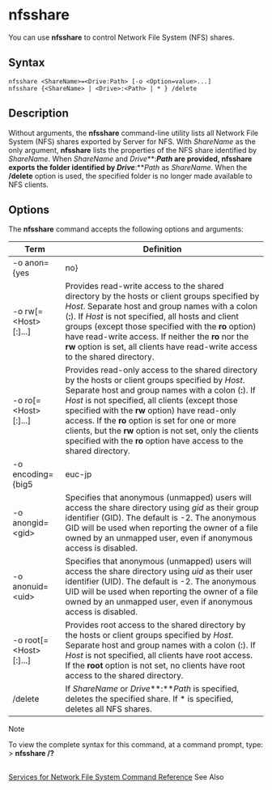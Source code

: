 # nfsshare



You can use **nfsshare** to control Network File System (NFS) shares.

## Syntax

```
nfsshare <ShareName>=<Drive:Path> [-o <Option=value>...]
nfsshare {<ShareName> | <Drive>:<Path> | * } /delete
```

## Description

Without arguments, the **nfsshare** command-line utility lists all Network File System (NFS) shares exported by Server for NFS. With *ShareName* as the only argument, **nfsshare** lists the properties of the NFS share identified by *ShareName*. When *ShareName* and *Drive***:***Path* are provided, **nfsshare** exports the folder identified by *Drive***:***Path* as *ShareName*. When the **/delete** option is used, the specified folder is no longer made available to NFS clients.

## Options

The **nfsshare** command accepts the following options and arguments:

|Term|Definition|
|----|----------|
|-o anon={yes | no}|Specifies whether anonymous (unmapped) users can access the shared directory. The default is **no**.|
|-o rw[=\<Host>[:<Host>]...]|Provides read-write access to the shared directory by the hosts or client groups specified by *Host*. Separate host and group names with a colon (**:**). If *Host* is not specified, all hosts and client groups (except those specified with the **ro** option) have read-write access. If neither the **ro** nor the **rw** option is set, all clients have read-write access to the shared directory.|
|-o ro[=\<Host>[:<Host>]...]|Provides read-only access to the shared directory by the hosts or client groups specified by *Host*. Separate host and group names with a colon (**:**). If *Host* is not specified, all clients (except those specified with the **rw** option) have read-only access. If the **ro** option is set for one or more clients, but the **rw** option is not set, only the clients specified with the **ro** option have access to the shared directory.|
|-o encoding={big5|euc-jp|euc-kr|euc-tw|gb2312-80|ksc5601|shift-jis}|Specifies the default encoding used for file and directory names and, if used, must be set to one of the following:</br>-   **big5** (Chinese)</br>-   **euc-jp** (Japanese)</br>-   **euc-kr** (Korean)</br>-   **euc-tw** (Chinese)</br>-   **gb2312-80** (Simplified Chinese)</br>-   **ksc5601** (Korean)</br>-   **shift-jis** (Japanese)</br>If this is option is not set, the default encoding scheme is ANSI or, on systems configured for non-English locales, the default encoding scheme for the locale. The following are the default encoding schemes for the indicated locales:</br>-   Japanese: SHIFT-JIS</br>-   Korean: KS_C_5601-1987</br>-   Simplified Chinese: GB2312-80</br>Traditional Chinese: BIG5|
|-o anongid=\<gid>|Specifies that anonymous (unmapped) users will access the share directory using *gid* as their group identifier (GID). The default is -2. The anonymous GID will be used when reporting the owner of a file owned by an unmapped user, even if anonymous access is disabled.|
|-o  anonuid=\<uid>|Specifies that anonymous (unmapped) users will access the share directory using *uid* as their user identifier (UID). The default is -2. The anonymous UID will be used when reporting the owner of a file owned by an unmapped user, even if anonymous access is disabled.|
|-o root[=\<Host>[:<Host>]...]|Provides root access to the shared directory by the hosts or client groups specified by *Host*. Separate host and group names with a colon (**:**). If *Host* is not specified, all clients have root access. If the **root** option is not set, no clients have root access to the shared directory.|
|/delete|If *ShareName* or *Drive***:***Path* is specified, deletes the specified share. If * is specified, deletes all NFS shares.|

> [!NOTE]
> To view the complete syntax for this command, at a command prompt, type:</br>> **nfsshare /?**

##

[Services for Network File System Command Reference](services-for-network-file-system-command-reference.md)
See Also